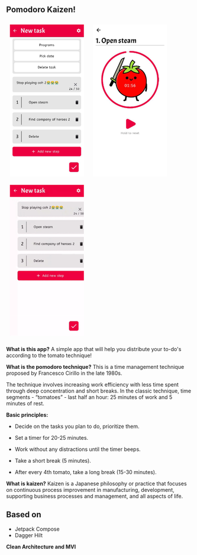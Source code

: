 ## Pomodoro Kaizen!
<div id="header" align="start">
<img src="screenshots/create_task.png" align="start"
width="200" hspace="10" vspace="10">
<img src="screenshots/timer.png" align="start"
width="200" hspace="10" vspace="10">
<img src="screenshots/pomodoro.gif" align="start"
width="200" hspace="10" vspace="10">
</div>


**What is this app?**
A simple app that will help you distribute your to-do's according to the tomato technique!

**What is the pomodoro technique?**
This is a time management technique proposed by Francesco Cirillo in the late 1980s.  

The technique involves increasing work efficiency with less time spent through deep concentration and short breaks. In the classic technique, time segments - “tomatoes” - last half an hour: 25 minutes of work and 5 minutes of rest.

**Basic principles:**

- Decide on the tasks you plan to do, prioritize them.

- Set a timer for 20-25 minutes.

- Work without any distractions until the timer beeps.

- Take a short break (5 minutes).

- After every 4th tomato, take a long break (15-30 minutes).

**What is kaizen?**
Kaizen is a Japanese philosophy or practice that focuses on continuous process improvement in manufacturing, development, supporting business processes and management, and all aspects of life.

## Based on

- Jetpack Compose
- Dagger Hilt

**Clean Architecture and MVI**








